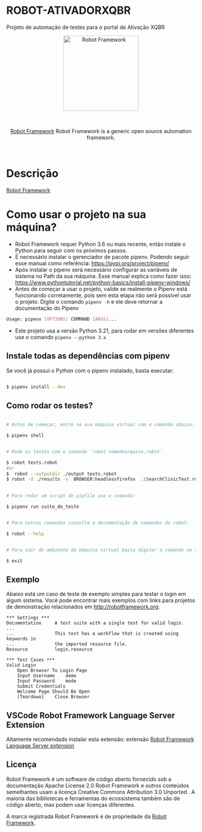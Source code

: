 # ROBOT-ATIVADORXQBR
Projeto de automação de testes para o portal de Ativação XQBR



<div  align="center">
  <p>
    <a  href="https://robotframework.org/"  target="blank"><img  src="https://aws1.discourse-cdn.com/standard21/uploads/robotframework1/original/1X/702e61576ed30f6975fd86c11bd2a46402311868.png"  width="200"  alt="Robot Framework" /></a>
  </p>
  <br>
  <p>
    <a  href="https://robotframework.org/"  target="_blank">Robot Framework</a> Robot Framework is a generic open source automation framework.
  </p>
  <br>
</div>



#  Descrição

[Robot Framework](https://robotframework.org/) 

  
# Como usar o projeto na sua máquina?


* Robot Framework requer Python 3.6 ou mais recente, então instale o Python para seguir com os próximos passos.
* É necessário instalar o gerenciador de pacote pipenv. Podendo seguir esse manual como referência: https://pypi.org/project/pipenv/
* Após instalar o pipenv será necessário configurar as variáveis de sistema no Path da sua máquina. Esse manual explica como fazer isso: https://www.pythontutorial.net/python-basics/install-pipenv-windows/
* Antes de começar a usar o projeto, valide se realmente o Pipenv está funcionando corretamente, pois sem esta etapa não será possível usar o projeto. Digite o comando `pipenv -h` e ele deve retornar a documentação do Pipenv
```bash
Usage: pipenv [OPTIONS] COMMAND [ARGS]...
```
* Este projeto usa a versão Python 3.21, para rodar em versões diferentes use o comando `pipenv --python 3.x`



##  Instale todas as dependências com pipenv


Se você já possui o Python com o pipenv instalado, basta executar:
  

```bash

$ pipenv install --dev

```



##  Como rodar os testes?


```bash

# Antes de começar, entre na sua máquina virtual com o comando abaixo:

$ pipenv shell


# Rode os testes com o comando ´robot nomedoarquivo.robot´

$ robot tests.robot
#or
$  robot --outputdir ./output tests.robot
$ robot -d ./results -v  BROWSER:headlessfirefox  .\SearchClinicTest.robot

  
# Para rodar um script do pipfile use o comando:

$ pipenv run suite_de_teste


# Para outros comandos consulte a documentação de comandos do robot:

$ robot --help


# Para sair do ambiente da máquina virtual basta digitar o comando no terminal:

$ exit
```

## Exemplo

Abaixo está um caso de teste de exemplo simples para testar o login em algum sistema. Você pode encontrar mais exemplos com links para projetos de demonstração relacionados em http://robotframework.org.

```robot
*** Settings ***
Documentation     A test suite with a single test for valid login.
...
...               This test has a workflow that is created using keywords in
...               the imported resource file.
Resource          login.resource

*** Test Cases ***
Valid Login
    Open Browser To Login Page
    Input Username    demo
    Input Password    mode
    Submit Credentials
    Welcome Page Should Be Open
    [Teardown]    Close Browser

```

## VSCode Robot Framework Language Server Extension
Altamente recomendado instalar esta extensão: extensão
[Robot Framework Language Server extension](https://marketplace.visualstudio.com/items?itemName=robocorp.robotframework-lsp)



##  Licença

Robot Framework é um software de código aberto fornecido sob a documentação Apache License 2.0 Robot Framework e outros conteúdos semelhantes usam a licença Creative Commons Attribution 3.0 Unported . A maioria das bibliotecas e ferramentas do ecossistema também são de código aberto, mas podem usar licenças diferentes.

A marca registrada Robot Framework é de propriedade da [Robot Framework](https://robotframework.org/).

